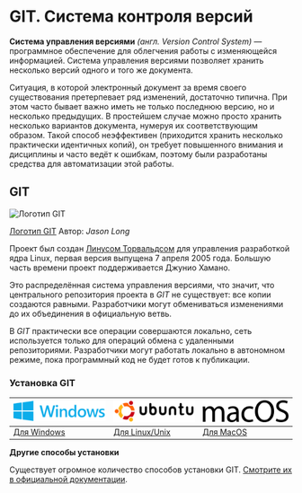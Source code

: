 # GIT. Система контроля версий

**Система управления версиями** *(англ. Version Control System)* — программное обеспечение для облегчения работы с изменяющейся информацией. Система управления версиями позволяет хранить несколько версий одного и того же документа.

Ситуация, в которой электронный документ за время своего существования претерпевает ряд изменений, достаточно типична. При этом часто бывает важно иметь не только последнюю версию, но и несколько предыдущих. В простейшем случае можно просто хранить несколько вариантов документа, нумеруя их соответствующим образом. Такой способ неэффективен (приходится хранить несколько практически идентичных копий), он требует повышенного внимания и дисциплины и часто ведёт к ошибкам, поэтому были разработаны средства для автоматизации этой работы.

## **GIT**
![](https://git-scm.com/images/logos/downloads/Git-Logo-2Color.png "Логотип GIT" )

[Логотип GIT](https://git-scm.com/downloads/logos " ") Автор: *Jason Long*

Проект был создан [Линусом Торвальдсом](https://ru.wikipedia.org/wiki/%D0%A2%D0%BE%D1%80%D0%B2%D0%B0%D0%BB%D1%8C%D0%B4%D1%81,_%D0%9B%D0%B8%D0%BD%D1%83%D1%81 "https://ru.wikipedia.org/wiki/Торвальдс,_Линус") для управления разработкой ядра Linux, первая версия выпущена 7 апреля 2005 года. Большую часть времени проект поддерживается Джунио Хамано.

Это распределённая система управления версиями, что значит, что центрального репозитория проекта в *GIT* не существует: все копии создаются равными. Разработчики могут обмениваться изменениями до их объединения в официальную ветвь.

В *GIT* практически все операции совершаются локально, сеть используется только для операций обмена с удаленными репозиториями. Разработчики могут работать локально в автономном режиме, пока программный код не будет готов к публикации.

### **Установка GIT**

![](https://raw.githubusercontent.com/deflion/git-instruction/main/img/windows_logo.png?token=AFIG5TGW3FOL3AH3GS2QKLS75NDH6 "Windows logo") | ![](https://raw.githubusercontent.com/deflion/git-instruction/main/img/ubuntu_logo.png?token=AFIG5TEOJNLVZKJXQNX3XLK75NERU "Ubuntu logo") | ![](https://raw.githubusercontent.com/deflion/git-instruction/main/img/MacOS_wordmark.svg.png?token=AFIG5TH6NLIHJFCOCBDCSXK75NEQG "Mac logo")
------------- | ------------- | -------------
[Для Windows](https://github.com/deflion/sf-git-readmd/blob/main/git-inst-win.md)| [Для Linux/Unix](https://github.com/deflion/sf-git-readmd/blob/main/git-inst-unix.md)| [Для MacOS](https://github.com/deflion/sf-git-readmd/blob/main/git-inst-mac.md)

 
**Другие способы установки**

Существует огромное количество способов установки GIT. [Смотрите их в официальной документации](https://git-scm.com/book/ru/v2/%D0%92%D0%B2%D0%B5%D0%B4%D0%B5%D0%BD%D0%B8%D0%B5-%D0%A3%D1%81%D1%82%D0%B0%D0%BD%D0%BE%D0%B2%D0%BA%D0%B0-Git "Установка Git").

